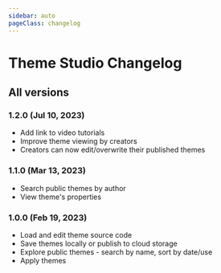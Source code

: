 ```yaml
---
sidebar: auto
pageClass: changelog
---
```


# Theme Studio Changelog

<a-social hideCommentCount />

<google-ads />

## All versions

### 1.2.0 (Jul 10, 2023)

- Add link to video tutorials
- Improve theme viewing by creators
- Creators can now edit/overwrite their published themes

### 1.1.0 (Mar 13, 2023)

- Search public themes by author
- View theme's properties

### 1.0.0 (Feb 19, 2023)

- Load and edit theme source code
- Save themes locally or publish to cloud storage
- Explore public themes - search by name, sort by date/use
- Apply themes
